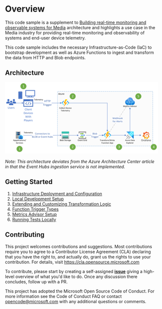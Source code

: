 # Overview

This code sample is a supplement to [Building real-time monitoring and observable systems for Media](http://microsoft.com/) architecture and highlights a use case in the Media industry for providing real-time monitoring and observability of systems and end-user device telemetry.

This code sample includes the necessary Infrastructure-as-Code (IaC) to bootstrap development as well as Azure Functions to ingest and transform the data from HTTP and Blob endpoints.

## Architecture

![Architecture](./docs/images/real_time_monitoring_and_observability_for_media_workflow.png)

*Note: This architecture deviates from the Azure Architecture Center article in that the Event Hubs ingestion service is not implemented.*

## Getting Started

1. [Infrastructure Deployment and Configuration](./docs/1_infrastrucutre_deployment_configuration.md)
2. [Local Development Setup](./docs/2_local_development_setup.md)
3. [Extending and Customizing Transformation Logic](./docs/3_extending_transformation_logic.md)
4. [Function Trigger Types](./docs/4_function_triggers.md)
5. [Metrics Advisor Setup](./docs/5_metrics_advisor_setup.md)
6. [Running Tests Locally](./docs/6_running_tests_locally.md)

## Contributing

This project welcomes contributions and suggestions. Most contributions require you to agree to a Contributor License Agreement (CLA) declaring that you have the right to, and actually do, grant us the rights to use your contribution. For details, visit https://cla.opensource.microsoft.com

To contribute, please start by creating a self-assigned [**issue**](https://github.com/Azure-Samples/real-time-monitoring-and-observability-for-media/issues/new) giving a high-level overview of what you'd like to do. Once any discussion there concludes, follow up with a PR.

This project has adopted the Microsoft Open Source Code of Conduct. For more information see the Code of Conduct FAQ or contact opencode@microsoft.com with any additional questions or comments.
